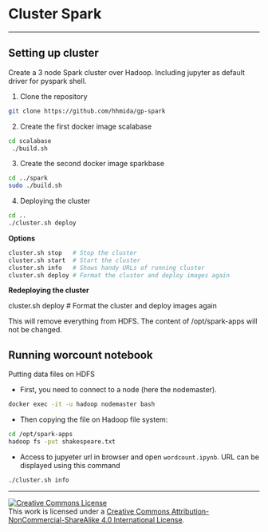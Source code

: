 # Cluster Spark  
***

## Setting up cluster

Create a 3 node Spark cluster over Hadoop. Including jupyter as default driver for pyspark shell.

1. Clone the repository

```bash 
git clone https://github.com/hhmida/gp-spark
```

2. Create the first docker image scalabase
```bash
cd scalabase
 ./build.sh
```

3. Create the second docker image sparkbase
```bash
cd ../spark
sudo ./build.sh
```

4. Deploying the cluster
```bash
cd ..
./cluster.sh deploy
```

**Options**

```bash
cluster.sh stop   # Stop the cluster
cluster.sh start  # Start the cluster
cluster.sh info   # Shows handy URLs of running cluster
cluster.sh deploy # Format the cluster and deploy images again
```

**Redeploying the cluster**

cluster.sh deploy # Format the cluster and deploy images again

This will remove everything from HDFS. The content of /opt/spark-apps will not be changed.

## Running worcount notebook

Putting data files on HDFS

- First, you need to connect to a node (here the nodemaster).
```bash
docker exec -it -u hadoop nodemaster bash
```
- Then copying the file on Hadoop file system:
```bash
cd /opt/spark-apps
hadoop fs -put shakespeare.txt
```
- Access to jupyeter url in browser and open `wordcount.ipynb`. URL can be displayed using this command

```bash
./cluster.sh info
```

***
<a rel="license" href="http://creativecommons.org/licenses/by-nc-sa/4.0/"><img alt="Creative Commons License" style="border-width:0" src="https://i.creativecommons.org/l/by-nc-sa/4.0/88x31.png" /></a><br />This work is licensed under a <a rel="license" href="http://creativecommons.org/licenses/by-nc-sa/4.0/">Creative Commons Attribution-NonCommercial-ShareAlike 4.0 International License</a>.